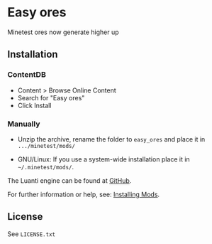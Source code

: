 # Easy ores

Minetest ores now generate higher up

## Installation

### ContentDB

* Content > Browse Online Content
* Search for "Easy ores"
* Click Install

### Manually

- Unzip the archive, rename the folder to `easy_ores` and
place it in `.../minetest/mods/`

- GNU/Linux: If you use a system-wide installation place it in `~/.minetest/mods/`.

The Luanti engine can be found at [GitHub](https://github.com/minetest/minetest).

For further information or help, see: [Installing Mods](https://wiki.luanti.org/Installing_Mods).

## License

See `LICENSE.txt`
